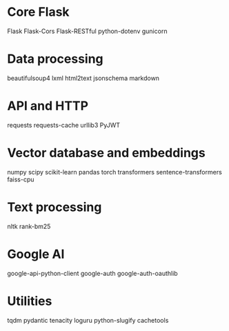 # Core Flask
Flask
Flask-Cors
Flask-RESTful
python-dotenv
gunicorn

# Data processing
beautifulsoup4
lxml
html2text
jsonschema
markdown

# API and HTTP
requests
requests-cache
urllib3
PyJWT

# Vector database and embeddings
numpy
scipy
scikit-learn
pandas
torch
transformers
sentence-transformers
faiss-cpu

# Text processing
nltk
rank-bm25

# Google AI
google-api-python-client
google-auth
google-auth-oauthlib

# Utilities
tqdm
pydantic
tenacity
loguru
python-slugify
cachetools
